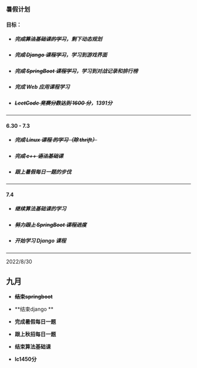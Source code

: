 ### 暑假计划

#### 目标：

- ##### ~~完成算法基础课的学习~~，剩下动态规划

- ##### ~~完成 Django 课程学习~~，学习到游戏界面

- ##### ~~完成 SpringBoot 课程学习~~，学习到对战记录和排行榜

- ##### 完成 Web 应用课程学习

- ##### ~~LeetCode 竞赛分数达到 1600 分~~，1391分

-------------------------

#### 6.30 - 7.3

- ##### ~~完成 Linux 课程 的学习（除 thrift）~~

- ##### ~~完成 c++ 语法基础课~~

- ##### 跟上暑假每日一题的步伐

--------------

#### 7.4

- ##### 继续算法基础课的学习

- ##### ~~努力跟上 SpringBoot 课程进度~~

- ##### 开始学习 Django 课程

------------------------------------------------------

2022/8/30

## 九月

- ~~**结束springboot**~~ 

- **结束django ** 

- **完成暑假每日一题** 

- **跟上秋招每日一题** 

- **结束算法基础课** 

- **lc1450分** 

